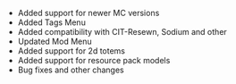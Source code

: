 - Added support for newer MC versions
- Added Tags Menu
- Added compatibility with CIT-Resewn, Sodium and other
- Updated Mod Menu
- Added support for 2d totems
- Added support for resource pack models
- Bug fixes and other changes